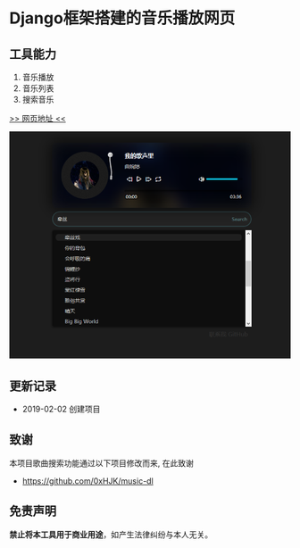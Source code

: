 # Django框架搭建的音乐播放网页

## 工具能力
1. 音乐播放
2. 音乐列表
3. 搜索音乐

[>> 网页地址 <<](http://119.27.172.58:8888)

![外观截图](README/img/截图1.png)  
 
## 更新记录

- 2019-02-02 创建项目

## 致谢

本项目歌曲搜索功能通过以下项目修改而来, 在此致谢
- <https://github.com/0xHJK/music-dl>

## 免责声明

**禁止将本工具用于商业用途**，如产生法律纠纷与本人无关。
